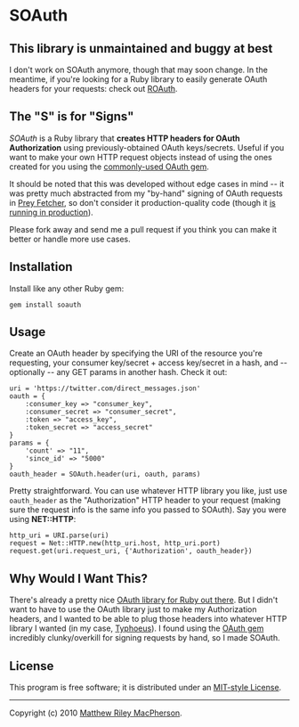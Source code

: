 # SOAuth #
## This library is unmaintained and buggy at best ##

I don't work on SOAuth anymore, though that may soon change. In the meantime, if you're looking for a Ruby library to easily generate OAuth headers for your requests: check out [ROAuth](http://github.com/maccman/roauth).

## The "S" is for "Signs" ##

*SOAuth* is a Ruby library that **creates HTTP headers for OAuth Authorization** using previously-obtained OAuth keys/secrets. Useful if you want to make your own HTTP request objects instead of using the ones created for you using the [commonly-used OAuth gem](http://github.com/mojodna/oauth).

It should be noted that this was developed without edge cases in mind -- it was pretty much abstracted from my "by-hand" signing of OAuth requests in [Prey Fetcher](http://preyfetcher.com), so don't consider it production-quality code (though it [is running in production](http://preyfetcher.com)).

Please fork away and send me a pull request if you think you can make it better or handle more use cases.

## Installation ##

Install like any other Ruby gem:

	gem install soauth

## Usage ##

Create an OAuth header by specifying the URI of the resource you're requesting, your consumer key/secret + access key/secret in a hash, and -- optionally -- any GET params in another hash. Check it out:

	uri = 'https://twitter.com/direct_messages.json'
	oauth = {
		:consumer_key => "consumer_key",
		:consumer_secret => "consumer_secret",
		:token => "access_key",
		:token_secret => "access_secret"
	}
	params = {
		'count' => "11",
		'since_id' => "5000"
	}
	oauth_header = SOAuth.header(uri, oauth, params)

Pretty straightforward. You can use whatever HTTP library you like, just use `oauth_header` as the "Authorization" HTTP header to your request (making sure the request info is the same info you passed to SOAuth). Say you were using **NET::HTTP**:

	http_uri = URI.parse(uri)
	request = Net::HTTP.new(http_uri.host, http_uri.port)
	request.get(uri.request_uri, {'Authorization', oauth_header})

## Why Would I Want This? ##

There's already a pretty nice [OAuth library for Ruby out there](http://github.com/mojodna/oauth). But I didn't want to have to use the OAuth library just to make my Authorization headers, and I wanted to be able to plug those headers into whatever HTTP library I wanted (in my case, [Typhoeus](http://github.com/pauldix/typhoeus)). I found using the [OAuth gem](http://github.com/mojodna/oauth) incredibly clunky/overkill for signing requests by hand, so I made SOAuth.

## License ##

This program is free software; it is distributed under an [MIT-style License](http://fosspass.org/license/mit?author=Matthew+Riley+MacPherson&year=2010).

---

Copyright (c) 2010 [Matthew Riley MacPherson](http://lonelyvegan.com).